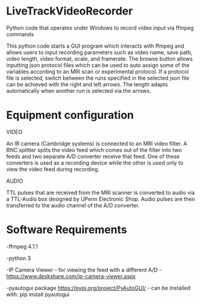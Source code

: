 # LiveTrackVideoRecorder
Python code that operates under Windows to record video input via ffmpeg commands

This python code starts a GUI program which interacts with ffmpeg and allows users to input recording parameters such as video name, save path, video length, video format, scale, and framerate. The browse button allows inputting json protocol files which can be used to auto assign some of the variables according to an MRI scan or experimental protocol. If a protocol file is selected, switch between the runs specified in the selected json file can be achieved with the right and left arrows. The length adapts automatically when another run is selected via the arrows.

# Equipment configuration

VIDEO

An IR camera (Cambridge systems) is connected to an MRI video filter. A BNC splitter splits the video feed which comes out of the filter into two feeds and two separate A/D converter receive that feed. One of these converters is used as a recording device while the other is used only to view the video feed during recording.

AUDIO

TTL pulses that are received from the MRI scanner is converted to audio via a TTL-Audio box designed by UPenn Electronic Shop. Audio pulses are then transferred to the audio channel of the A/D converter.

# Software Requirements 
-ffmpeg 4.1.1 

-python 3 

-IP Camera Viewer - for viewing the feed with a different A/D - https://www.deskshare.com/ip-camera-viewer.aspx

-pyautogui package https://pypi.org/project/PyAutoGUI/  -  can be installed with: pip install pyautogui
